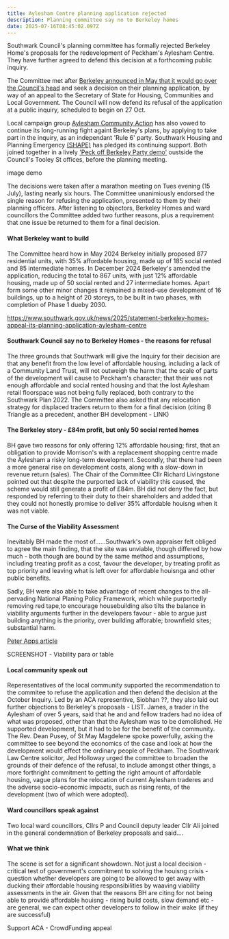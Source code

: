 ```yaml
---
title: Aylesham Centre planning application rejected
description: Planning committee say no to Berkeley homes
date: 2025-07-16T08:45:02.097Z
---
```

Southwark Council's planning committee has formally rejected Berkeley Home's proposals for the redevelopment of Peckham's Aylesham Centre.  They have further agreed to defend this decision at a forthcoming public inquiry.  

The Committee met after [Berkeley announced in May that it would go over the Council's head](https://www.southwark.gov.uk/news/2025/statement-berkeley-homes-appeal-its-planning-application-aylesham-centre) and seek a decision on their planning application, by way of an appeal to the Secretary of State for Housing, Communities and Local Government.  The Council will now defend its refusal of the application at a public inquiry, scheduled to begin on 27 Oct.

Local campaign group [Aylesham Community Action](https://www.ayleshamcommunityaction.co.uk/ourcampaign) has also vowed to continue its long-running fight againt Berkeley's plans, by applying to take part in the inquiry, as an independant 'Rule 6' party.  Southwark Housing and Planning Emergency [(SHAPE)](https://x.com/ShapeCoalition1) has pledged its continuing support.  Both joined together in a lively ['Peck off Berkeley Party demo'](https://x.com/ShapeCoalition1/status/1944436788480585784) oustside the Council's Tooley St offices, before the planning meeting.

image demo

The decisions were taken after a marathon meeting on Tues evening (15 July), lasting nearly six hours.  The Committee unanimiously endorsed the single reason for refusing the application, presented to them by their planning officers.  After listening to objectors, Berkeley Homes and ward councillors the Committee added two further reasons, plus a requirement that one issue be returned to them for a final decision.  

#### What Berkeley want to build

The Committee heard how in May 2024 Berkeley initially proposed 877 residential units, with 35% affordable housing, made up of 185 social rented and 85 intermediate homes. In December 2024 Berkeley's amended the application, reducing the total to  867 units, with just 12% affordable housing, made up of 50 social rented and 27 intermediate homes.  Apart form some other minor changes it remained a mixed-use development of 16 buildings, up to a height of 20 storeys, to be built in two phases, with completion of Phase 1 dueby 2030.

https://www.southwark.gov.uk/news/2025/statement-berkeley-homes-appeal-its-planning-application-aylesham-centre



#### Southwark Council say no to Berkeley Homes - the reasons for refusal

The three grounds that Southwark will give the Inquiry for their decision are that any benefit from the low level of affordable housing, including a lack of a Community Land Trust, will not outweigh the harm that the scale of parts of the development will cause to Peckham's character; that their was not enough affordable and social rented housing and that the lost Aylesham retail floorspace was not being fully replaced, both contrary to the Southwark Plan 2022.  The Committee also asked that any relocation strategy for displaced traders return to them for a final decision (citing B Triangle as a precedent, another BH development - LINK)

#### The Berkeley story - £84m profit, but only 50 social rented homes

BH gave two reasons for only offering 12% affordable housing; first, that an obligation to provide Morrison's with a replacement shopping centre made the Aylesham a risky long-term development.  Secondly, that there had been a more general rise on development costs, along with a slow-down in revenue return (sales).  The Chair of the Committee Cllr Richard Livingstone pointed out that despite the purported lack of viability this caused, the scheme would still generate a profit of £84m.  BH did not deny the fact, but responded by referring to their duty to their shareholders and added that they could not honestly promise to deliver 35% affordable houisng when it was not viable.

#### The Curse of the Viability Assessment

Inevitably BH made the most of......Southwark's own appraiser felt obliged to agree the main finding, that the site was unviable, though differed by how much - both though are bound by the same method and assumptions, including treating profit as a cost, favour the developer, by treating profit as top priority and leaving what is left over for affordable houisnga and other public benefits.

Sadly, BH were also able to take advantage of recent changes to the all-pervading National Planing Policy Framework, which while purportedly removing red tape,to encourage housebuilding also tilts the balance in viability arguments further in the developers favour - able to argue just building anything is the priority, over building afforable; brownfield sites; substantial harm.   

[Peter Apps article](https://thedeveloper.live/opinion/opinion/a-broken-model-the-viability-loophole-and-its-impact-on-affordable-housing)

SCREENSHOT - Viability para or table  

#### Local community speak out

Reperesentatives of the local community supported the recommendation to the commitee to refuse the application and then defend the decision at the October Inquiry.  Led by an ACA representive, Siobhan ??,  they also laid out further objections to Berkeley's proposals - LIST.  James, a trader in the Aylesham of over 5 years, said that he and and fellow traders had no idea of what was proposed, other than that the Aylesham was to be demolished.  He supported development, but it had to be for the benefit of the community.  The Rev. Dean Pusey, of St May Magdelene spoke powerfully, asking the committee to see beyond the economics of the case and look at how the development would effect the ordinary people of Peckham. The Southwark Law Centre solicitor, Jed Holloway urged the committee to broaden the grounds of their defence of the refusal, to include amongst other things, a more forthright commitment to getting the right amount of affordable housing, vague plans for the relocation of current Aylesham traderes and the adverse socio-economic impacts, such as rising rents, of the development (two of which were adopted).

#### Ward councillors speak against

Two local ward councillors, Cllrs P and Council deputy leader Cllr Ali joined in the general condemnation of Berkeley proposals and said....

#### What we think

The scene is set for a significant showdown.  Not just a local decision - critical test of government's commitment to solving the houisng crisis - question whether developers are going to be allowed to get away with ducking their affordable housing responsibilities by waaving viability assessments in the air.  Given that the reasons BH are citing for not being able to provide affordable houisng - rising build costs, slow demand etc - are general, we can expect other developers to follow in their wake (if they are successful)

Support ACA - CrowdFunding appeal